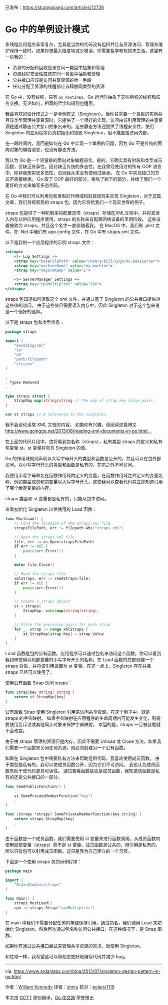 已发布：https://studygolang.com/articles/12728

# Go 中的单例设计模式

多线程应用程序非常复杂，尤其是当你的代码没有组织并且与资源访问、管理和维护保持一致时。如果你想最大限度地减少错误，你需要哲学和规则来生活。这里有一些我的：

- 资源的分配和回收应该在同一类型中抽象和管理
- 资源线程安全性应该在同一类型中抽象和管理
- 公共接口应该是访问共享资源的唯一手段
- 任何分配了资源的线程都应该释放同类型的资源

在 Go 中，没有线程，只有 `Go Routines`。Go 运行时抽象了这些例程的线程和任务交换。无论如何，相同的哲学和规则也适用。

我最喜欢的设计模式之一是单例模式（Singleton）。当你只需要一个类型的实例并且该类型管理共享资源时，它提供了一个很好的实现。访问由该引用管理的共享资源是通过静态公共接口抽象出来的。这些静态方法还提供了线程安全性。使用 Singleton 的应用程序负责初始化和销毁 Singleton，但不能直接访问内部。

在一段时间内，我回避如何在 Go 中实现一个单例的问题，因为 Go 不是传统的面向对象的编程语言，也没有静态方法。

我认为 Go 是一个轻量级的面向对象编程语言。是的，它确实具有封装和类型成员函数，但缺乏继承性，因此缺乏传统的多态性。在我曾经使用过的所有 OOP 语言中，除非我想实现多态性，否则我从来没有使用过继承。 在 Go 中实现接口的方式不需要继承。 Go 取了 OOP 最好的部分，移除了剩下的部分，并给了我们一个更好的方式来编写多态代码。

在 Go 中我们可以利用包和类型的作用域和封装规则来实现 Singleton，对于这篇文章，我们将探索我的 straps 包，因为它将给我们一个现实世界的例子。

straps 包提供了一种机制来将配置选项（straps）存储在XML文档中，并将其读入内存以供应用程序使用。straps 的名称来自配置网络设备的早期阶段。 这些设置被称为 straps，并且这个名字一直伴随着我。 在 MacOS 中，我们有 .plist 文件，在 .Net 中我们有 app.config 文件，在 Go 中有 straps.xml 文件。

以下是我的一个应用程序的示例 straps 文件：

```xml
<straps>
	<!– Log Settings –>
	<strap key="baseFilePath" value="/Users/bill/Logs/OC-DataServer">
	<strap key="machineName" value="my-machine">
	<strap key="daysToKeep" value="1">

	<!– ServerManager Settings –>
	<strap key="cpuMultiplier" value="100">
</straps>
```

straps 包知道如何读取这个 xml 文件，并通过基于 Singleton 的公共接口提供对这些值的访问。 由于这些值只需要读入内存中，因此 Singleton 对于这个包来说是一个很好的选择。

以下是 straps 包和类型信息：

```go
package straps

import (
	"encoding/xml"
	"io"
	"os"
	"path/filepath"
	"strconv"
)

.
. Types Removed
.

type straps struct {
	StrapMap map[string]string // The map of strap key value pairs
}

var st straps // A reference to the singleton
```

我不会谈论读取 XML 文档的内容。 如果你有兴趣，请阅读这篇博文 http://www.goinggo.net/2013/06/reading-xml-documents-in-go.html。

在上面的代码片段中，您将看到包名称（straps），私有类型 straps 的定义和私有包变量 st。st 变量将包含 Singleton 的值。

Go 的作用域规则声明以大写字母开头的类型和函数是公开的，并且可以在包外部访问。以小写字母开头的类型和函数是私有的，在包之外不可访问。

我使用小写字母命名在函数作用域内定义的变量。在函数作用域之外定义的变量名称，例如类型成员和包变量以大写字母开头。这使我可以查看代码并立即知道引用了哪个给定变量的内存。

straps 类型和 st 变量都是私有的，只能从包中访问。

查看初始化 Singleton 以供使用的 Load 函数：

```go
func MustLoad() {
	// Find the location of the straps.xml file
	strapsFilePath, err := filepath.Abs("straps.xml")

	// Open the straps.xml file
	file, err := os.Open(strapsFilePath)
	if err != nil {
		panic(err.Error())
	}

	defer file.Close()

	// Read the straps file
	xmlStraps, err := readStraps(file)
	if err != nil {
		panic(err.Error())
	}

	// Create a straps object
	st = straps{
		StrapMap: make(map[string]string),
	}

	// Store the key/value pairs for each strap
	for _, strap := range xmlStraps {
		st.StrapMap[strap.Key] = strap.Value
	}
}
```

Load 函数是包的公有函数。应用程序可以通过包名来访问这个函数。你可以看到我如何使用以局部变量的小写字母开头的名称。在 Load 函数的底部创建一个 straps 对象，并将该引用设置为 st 变量。在这一点上，Singleton 存在并且 straps 已经可以使用了。

使用公有函数 Strap 访问 straps：

```go
func Strap(key string) string {
	return st.StrapMap[key]
}
```

公有函数 Strap 使用 Singleton 引用来访问共享资源。在这个例子中，就是 straps 的字典映射。 如果字典映射在应用程序的生命周期内可能发生变化，则需要使用互斥锁或其他同步对象来保护字典映射。 幸运的是，straps 一旦被装载就不会改变。

由于由 straps 管理的资源只是内存，因此不需要 Unload 或 Close 方法。如果我们需要一个函数来关闭任何资源，则必须创建另一个公有函数。

如果在 Singleton 包中需要私有方法来帮助组织代码，我喜欢使用成员函数。 由于类型是私有的，我可以使成员函数公开，因为它们不可访问。 我也认为成员函数有助于使代码更具可读性。 通过查看函数是否是成员函数，我知道该函数是私有的还是公共接口的一部分。

```go
func SomePublicFunction() {
	.
	st.SomePrivateMemberFunction("key")
	.
}

func (straps *straps) SomePrivateMemberFunction(key string) {
	return straps.StrapMap[key]
	.
}
```

由于函数是一个成员函数，我们需要使用 st 变量来进行函数调用。从成员函数内使用局部变量（straps）而不是 st 变量。成员函数是公共的，但引用是私有的，所以只有包可以引用成员函数。这只是我为自己建立的一个习惯。

下面是一个使用 straps 包的示例程序：

```go
package main

import (
	"ArdanStudios/straps"
)

func main() {
	straps.MustLoad()
	cpu := straps.Strap("cpuMultiplier")
}
```

在 main 中我们不需要分配任何内存或保持引用。通过包名，我们调用 Load 来初始化 Singleton。然后再次通过包名称访问公共接口，在这种情况下，是 Strap 函数。

如果你有通过公共接口尝试来管理共享资源的需求，就使用 Singleton。

和往常一样，我希望这可以帮助您更好地编写代码并减少 bug。

---

via: https://www.ardanlabs.com/blog/2013/07/singleton-design-pattern-in-go.html

作者：[William Kennedy](https://github.com/ardanlabs/gotraining)
译者：[shniu](https://github.com/shniu)
校对：[polaris1119](https://github.com/polaris1119)

本文由 [GCTT](https://github.com/studygolang/GCTT) 原创编译，[Go 中文网](https://studygolang.com/) 荣誉推出

